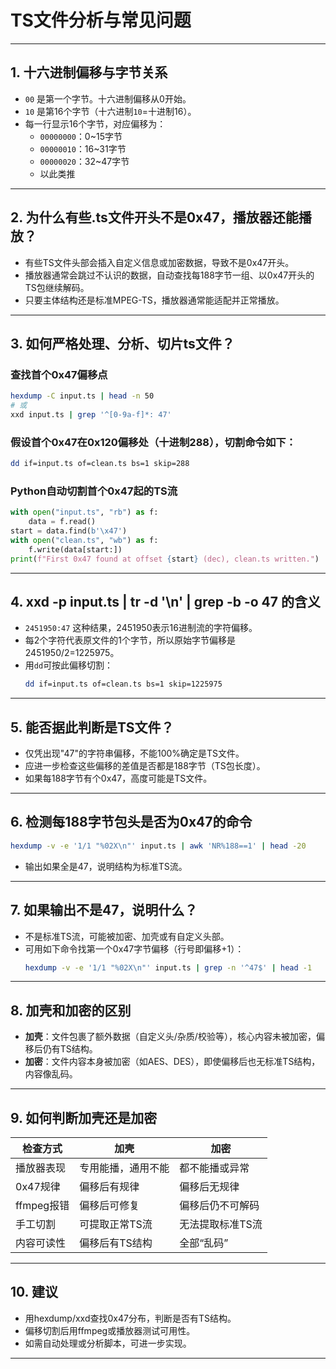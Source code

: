 # TS文件分析与常见问题

---

## 1. 十六进制偏移与字节关系

- `00` 是第一个字节。十六进制偏移从0开始。
- `10` 是第16个字节（十六进制`10`=十进制16）。
- 每一行显示16个字节，对应偏移为：
  - `00000000`：0~15字节
  - `00000010`：16~31字节
  - `00000020`：32~47字节
  - 以此类推

---

## 2. 为什么有些.ts文件开头不是0x47，播放器还能播放？

- 有些TS文件头部会插入自定义信息或加密数据，导致不是0x47开头。
- 播放器通常会跳过不认识的数据，自动查找每188字节一组、以0x47开头的TS包继续解码。
- 只要主体结构还是标准MPEG-TS，播放器通常能适配并正常播放。

---

## 3. 如何严格处理、分析、切片ts文件？

### 查找首个0x47偏移点

```bash
hexdump -C input.ts | head -n 50
# 或
xxd input.ts | grep '^[0-9a-f]*: 47'
```

### 假设首个0x47在0x120偏移处（十进制288），切割命令如下：

```bash
dd if=input.ts of=clean.ts bs=1 skip=288
```

### Python自动切割首个0x47起的TS流

```python
with open("input.ts", "rb") as f:
    data = f.read()
start = data.find(b'\x47')
with open("clean.ts", "wb") as f:
    f.write(data[start:])
print(f"First 0x47 found at offset {start} (dec), clean.ts written.")
```

---

## 4. xxd -p input.ts | tr -d '\n' | grep -b -o 47 的含义

- `2451950:47` 这种结果，2451950表示16进制流的字符偏移。
- 每2个字符代表原文件的1个字节，所以原始字节偏移是2451950/2=1225975。
- 用`dd`可按此偏移切割：
  ```bash
  dd if=input.ts of=clean.ts bs=1 skip=1225975
  ```

---

## 5. 能否据此判断是TS文件？

- 仅凭出现"47"的字符串偏移，不能100%确定是TS文件。
- 应进一步检查这些偏移的差值是否都是188字节（TS包长度）。
- 如果每188字节有个0x47，高度可能是TS文件。

---

## 6. 检测每188字节包头是否为0x47的命令

```bash
hexdump -v -e '1/1 "%02X\n"' input.ts | awk 'NR%188==1' | head -20
```
- 输出如果全是47，说明结构为标准TS流。

---

## 7. 如果输出不是47，说明什么？

- 不是标准TS流，可能被加密、加壳或有自定义头部。
- 可用如下命令找第一个0x47字节偏移（行号即偏移+1）：
  ```bash
  hexdump -v -e '1/1 "%02X\n"' input.ts | grep -n '^47$' | head -1
  ```

---

## 8. 加壳和加密的区别

- **加壳**：文件包裹了额外数据（自定义头/杂质/校验等），核心内容未被加密，偏移后仍有TS结构。
- **加密**：文件内容本身被加密（如AES、DES），即使偏移后也无标准TS结构，内容像乱码。

---

## 9. 如何判断加壳还是加密

| 检查方式        | 加壳                | 加密                |
|----------------|---------------------|---------------------|
| 播放器表现      | 专用能播，通用不能 | 都不能播或异常      |
| 0x47规律        | 偏移后有规律        | 偏移后无规律        |
| ffmpeg报错      | 偏移后可修复        | 偏移后仍不可解码    |
| 手工切割        | 可提取正常TS流      | 无法提取标准TS流    |
| 内容可读性      | 偏移后有TS结构      | 全部“乱码”          |

---

## 10. 建议

- 用hexdump/xxd查找0x47分布，判断是否有TS结构。
- 偏移切割后用ffmpeg或播放器测试可用性。
- 如需自动处理或分析脚本，可进一步实现。

---